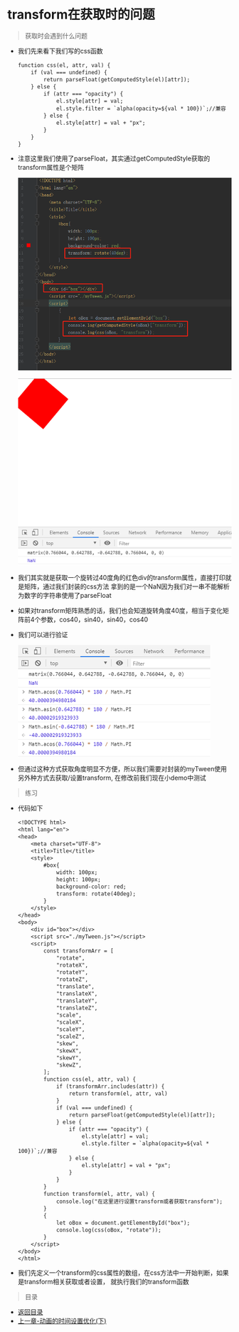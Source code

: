 # transform在获取时的问题

> 获取时会遇到什么问题
* 我们先来看下我们写的css函数
    ```
    function css(el, attr, val) {
        if (val === undefined) {
            return parseFloat(getComputedStyle(el)[attr]);
        } else {
            if (attr === "opacity") {
                el.style[attr] = val;
                el.style.filter = `alpha(opacity=${val * 100})`;//兼容
            } else {
                el.style[attr] = val + "px";
            }
        }
    }
    ```
* 注意这里我们使用了parseFloat，其实通过getComputedStyle获取的transform属性是个矩阵

    ![](./images/代码截图.jpg)  
    
    ![](./images/控制台截图.jpg)
    
* 我们其实就是获取一个旋转过40度角的红色div的transform属性，直接打印就是矩阵，通过我们封装的css方法
    拿到的是一个NaN因为我们对一串不能解析为数字的字符串使用了parseFloat
    
* 如果对transform矩阵熟悉的话，我们也会知道旋转角度40度，相当于变化矩阵前4个参数，cos40，sin40，sin40，cos40
* 我们可以进行验证 

    ![](./images/验证三角函数.jpg)   
    
* 但通过这种方式获取角度明显不方便，所以我们需要对封装的myTween使用另外种方式去获取/设置transform,
    在修改前我们现在小demo中测试  
    
> 练习
* 代码如下
    ```
    <!DOCTYPE html>
    <html lang="en">
    <head>
        <meta charset="UTF-8">
        <title>Title</title>
        <style>
            #box{
                width: 100px;
                height: 100px;
                background-color: red;
                transform: rotate(40deg);
            }
        </style>
    </head>
    <body>
        <div id="box"></div>
        <script src="./myTween.js"></script>
        <script>
            const transformArr = [
                "rotate",
                "rotateX",
                "rotateY",
                "rotateZ",
                "translate",
                "translateX",
                "translateY",
                "translateZ",
                "scale",
                "scaleX",
                "scaleY",
                "scaleZ",
                "skew",
                "skewX",
                "skewY",
                "skewZ",
            ];
            function css(el, attr, val) {
                if (transformArr.includes(attr)) {
                    return transform(el, attr, val)
                }
                if (val === undefined) {
                    return parseFloat(getComputedStyle(el)[attr]);
                } else {
                    if (attr === "opacity") {
                        el.style[attr] = val;
                        el.style.filter = `alpha(opacity=${val * 100})`;//兼容
                    } else {
                        el.style[attr] = val + "px";
                    }
                }
            }
            function transform(el, attr, val) {
                console.log("在这里进行设置transform或者获取transform");
            }
            {
                let oBox = document.getElementById("box");
                console.log(css(oBox, "rotate"));
            }
        </script>
    </body>
    </html>
    ```          
* 我们先定义一个transform的css属性的数组，在css方法中一开始判断，如果是transform相关获取或者设置，
    就执行我们的transform函数   
    
> 目录
* [返回目录](../README.md)
* [上一章-动画的时间设置优化(下)](../14-动画的时间设置优化(下)/14-动画的时间设置优化(下).md)     